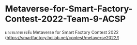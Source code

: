 # Metaverse-for-Smart-Factory-Contest-2022-Team-9-ACSP
ผลงานการแข่งขัน Metaverse for Smart Factory Contest 2022 (https://smartfactory.hcilab.net/contest/metaverse2022/)
